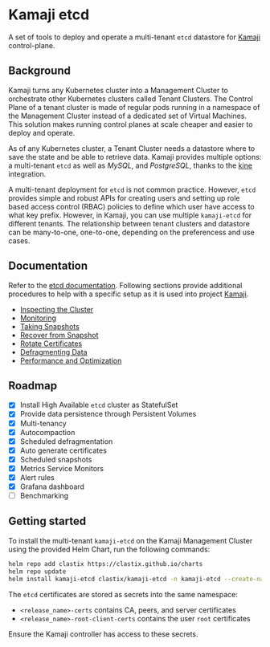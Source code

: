 # Kamaji etcd
A set of tools to deploy and operate a multi-tenant `etcd` datastore for [Kamaji](https://github.com/clastix/kamaji) control-plane.

## Background
Kamaji turns any Kubernetes cluster into a Management Cluster to orchestrate other Kubernetes clusters called Tenant Clusters. The Control Plane of a tenant cluster is made of regular pods running in a namespace of the Management Cluster instead of a dedicated set of Virtual Machines. This solution makes running control planes at scale cheaper and easier to deploy and operate.

As of any Kubernetes cluster, a Tenant Cluster needs a datastore where to save the state and be able to retrieve data. Kamaji provides multiple options: a multi-tenant `etcd` as well as _MySQL_, and _PostgreSQL_, thanks to the [kine](https://github.com/k3s-io/kine) integration.

A multi-tenant deployment for `etcd` is not common practice. However, `etcd` provides simple and robust APIs for creating users and setting up role based access control (RBAC) policies to define which user have access to what key prefix. However, in Kamaji, you can use multiple `kamaji-etcd` for different tenants. The relationship between tenant clusters and datastore can be many-to-one, one-to-one, depending on the preferencess and use cases. 

## Documentation
Refer to the [etcd documentation](https://etcd.io/docs/v3.5/op-guide). Following sections provide additional procedures to help with a specific setup as it is used into project [Kamaji](https://github.com/clastix/kamaji).

- [Inspecting the Cluster](docs/inspect.md)
- [Monitoring](docs/monitoring.md)
- [Taking Snapshots](docs/snapshot.md)
- [Recover from Snapshot](docs/snapshot-recovery.md)
- [Rotate Certificates](docs/rotate-certificates.md)
- [Defragmenting Data](docs/defragmentation.md)
- [Performance and Optimization](docs/performance-and-optimization.md)

## Roadmap

- [x] Install High Available `etcd` cluster as StatefulSet
- [x] Provide data persistence through Persistent Volumes
- [x] Multi-tenancy
- [x] Autocompaction
- [x] Scheduled defragmentation
- [x] Auto generate certificates
- [x] Scheduled snapshots
- [x] Metrics Service Monitors
- [x] Alert rules
- [x] Grafana dashboard
- [ ] Benchmarking

## Getting started
To install the multi-tenant `kamaji-etcd` on the Kamaji Management Cluster using the provided Helm Chart, run the following commands:

```bash
helm repo add clastix https://clastix.github.io/charts
helm repo update
helm install kamaji-etcd clastix/kamaji-etcd -n kamaji-etcd --create-namespace
```

The `etcd` certificates are stored as secrets into the same namespace:

- `<release_name>-certs` contains CA, peers, and server certificates
- `<release_name>-root-client-certs` contains the user `root` certificates

Ensure the Kamaji controller has access to these secrets. 
